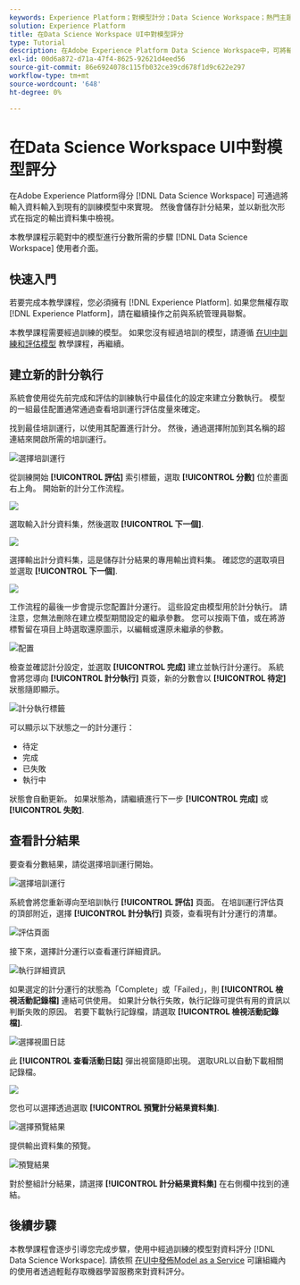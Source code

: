 ```yaml
---
keywords: Experience Platform；對模型計分；Data Science Workspace；熱門主題；ui；計分執行；計分結果
solution: Experience Platform
title: 在Data Science Workspace UI中對模型評分
type: Tutorial
description: 在Adobe Experience Platform Data Science Workspace中，可將輸入資料饋送至現有的訓練模型，以達到計分。 然後會儲存計分結果，並以新批次形式在指定的輸出資料集中檢視。
exl-id: 00d6a872-d71a-47f4-8625-92621d4eed56
source-git-commit: 86e6924078c115fb032ce39cd678f1d9c622e297
workflow-type: tm+mt
source-wordcount: '648'
ht-degree: 0%

---
```


# 在Data Science Workspace UI中對模型評分

在Adobe Experience Platform得分 [!DNL Data Science Workspace] 可通過將輸入資料輸入到現有的訓練模型中來實現。 然後會儲存計分結果，並以新批次形式在指定的輸出資料集中檢視。

本教學課程示範對中的模型進行分數所需的步驟 [!DNL Data Science Workspace] 使用者介面。

## 快速入門

若要完成本教學課程，您必須擁有 [!DNL Experience Platform]. 如果您無權存取 [!DNL Experience Platform]，請在繼續操作之前與系統管理員聯繫。

本教學課程需要經過訓練的模型。 如果您沒有經過培訓的模型，請遵循 [在UI中訓練和評估模型](./train-evaluate-model-ui.md) 教學課程，再繼續。

## 建立新的計分執行

系統會使用從先前完成和評估的訓練執行中最佳化的設定來建立分數執行。 模型的一組最佳配置通常通過查看培訓運行評估度量來確定。

找到最佳培訓運行，以使用其配置進行計分。 然後，通過選擇附加到其名稱的超連結來開啟所需的培訓運行。

![選擇培訓運行](../images/models-recipes/score/select-run.png)

從訓練開始 **[!UICONTROL 評估]** 索引標籤，選取 **[!UICONTROL 分數]** 位於畫面右上角。 開始新的計分工作流程。

![](../images/models-recipes/score/training_run_overview.png)

選取輸入計分資料集，然後選取 **[!UICONTROL 下一個]**.

![](../images/models-recipes/score/scoring_input.png)

選擇輸出計分資料集，這是儲存計分結果的專用輸出資料集。 確認您的選取項目並選取 **[!UICONTROL 下一個]**.

![](../images/models-recipes/score/scoring_results.png)

工作流程的最後一步會提示您配置計分運行。 這些設定由模型用於計分執行。
請注意，您無法刪除在建立模型期間設定的繼承參數。 您可以按兩下值，或在將游標暫留在項目上時選取還原圖示，以編輯或還原未繼承的參數。

![配置](../images/models-recipes/score/configuration.png)

檢查並確認計分設定，並選取 **[!UICONTROL 完成]**  建立並執行計分運行。 系統會將您導向 **[!UICONTROL 計分執行]** 頁簽，新的分數會以 **[!UICONTROL 待定]** 狀態隨即顯示。

![計分執行標籤](../images/models-recipes/score/scoring_runs_tab.png)

可以顯示以下狀態之一的計分運行：
- 待定
- 完成
- 已失敗
- 執行中

狀態會自動更新。 如果狀態為，請繼續進行下一步 **[!UICONTROL 完成]** 或 **[!UICONTROL 失敗]**.

## 查看計分結果

要查看分數結果，請從選擇培訓運行開始。

![選擇培訓運行](../images/models-recipes/score/select-run.png)

系統會將您重新導向至培訓執行 **[!UICONTROL 評估]** 頁面。 在培訓運行評估頁的頂部附近，選擇 **[!UICONTROL 計分執行]** 頁簽，查看現有計分運行的清單。

![評估頁面](../images/models-recipes/score/view_scoring_runs.png)

接下來，選擇計分運行以查看運行詳細資訊。

![執行詳細資訊](../images/models-recipes/score/view_details.png)

如果選定的計分運行的狀態為「Complete」或「Failed」，則 **[!UICONTROL 檢視活動記錄檔]** 連結可供使用。 如果計分執行失敗，執行記錄可提供有用的資訊以判斷失敗的原因。 若要下載執行記錄檔，請選取 **[!UICONTROL 檢視活動記錄檔]**.

![選擇視圖日誌](../images/models-recipes/score/view_logs.png)

此 **[!UICONTROL 查看活動日誌]** 彈出視窗隨即出現。 選取URL以自動下載相關記錄檔。

![](../images/models-recipes/score/activity_logs.png)

您也可以選擇透過選取  **[!UICONTROL 預覽計分結果資料集]**.

![選擇預覽結果](../images/models-recipes/score/view_results.png)

提供輸出資料集的預覽。

![預覽結果](../images/models-recipes/score/preview_results.png)

對於整組計分結果，請選擇 **[!UICONTROL 計分結果資料集]** 在右側欄中找到的連結。

## 後續步驟

本教學課程會逐步引導您完成步驟，使用中經過訓練的模型對資料評分 [!DNL Data Science Workspace]. 請依照 [在UI中發佈Model as a Service](./publish-model-service-ui.md) 可讓組織內的使用者透過輕鬆存取機器學習服務來對資料評分。
